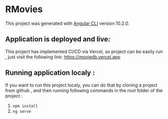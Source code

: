 # RMovies

This project was generated with [Angular CLI](https://github.com/angular/angular-cli) version 10.2.0.


## Application is deployed and live:
This project has implemented CI/CD via Vercel, so project can be easily run , just visit the following link: https://moviedb.vercel.app
 

## Running application localy :

If you want to run this project localy, you can do that by cloning a project from github , and then running following commands in the root folder of the project : 
  1. `npm install` 
  2. `ng serve`


